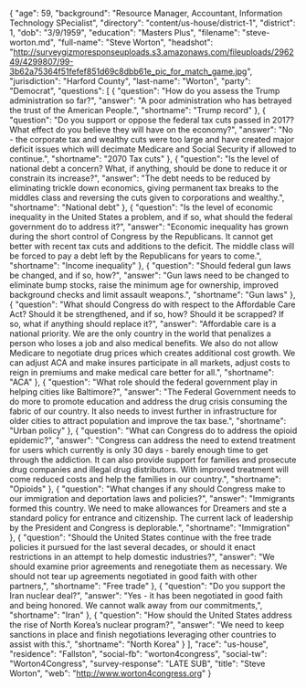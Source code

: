 {
  "age": 59,
  "background": "Resource Manager, Accountant, Information Technology SPecialist",
  "directory": "content/us-house/district-1",
  "district": 1,
  "dob": "3/9/1959",
  "education": "Masters Plus",
  "filename": "steve-worton.md",
  "full-name": "Steve Worton",
  "headshot": "http://surveygizmoresponseuploads.s3.amazonaws.com/fileuploads/296249/4299807/99-3b62a75364f51fefef851d69c8dbb61e_pic_for_match_game.jpg",
  "jurisdiction": "Harford County",
  "last-name": "Worton",
  "party": "Democrat",
  "questions": [
    {
      "question": "How do you assess the Trump administration so far?",
      "answer": "A poor administration who has betrayed the trust of the American People.",
      "shortname": "Trump record"
    },
    {
      "question": "Do you support or oppose the federal tax cuts passed in 2017? What effect do you believe they will have on the economy?",
      "answer": "No - the corporate tax and wealthy cuts were too large and have created major deficit issues which will decimate Medicare and Social Security if allowed to continue.",
      "shortname": "2070 Tax cuts"
    },
    {
      "question": "Is the level of national debt a concern? What, if anything, should be done to reduce it or constrain its increase?",
      "answer": "The debt needs to be reduced by eliminating trickle down economics, giving permanent tax breaks to the middles class and reversing the cuts given to corporations and wealthy.",
      "shortname": "National debt"
    },
    {
      "question": "Is the level of economic inequality in the United States a problem, and if so, what should the federal government do to address it?",
      "answer": "Economic inequality has grown during the short control of Congress by the Republicans.  It cannot get better with recent tax cuts and additions to the deficit.  The middle class will be forced to pay a debt left by the Republicans for years to come.",
      "shortname": "Income inequality"
    },
    {
      "question": "Should federal gun laws be changed, and if so, how?",
      "answer": "Gun laws need to be changed to eliminate bump stocks, raise the minimum age for ownership, improved background checks and limit assault weapons.",
      "shortname": "Gun laws"
    },
    {
      "question": "What should Congress do with respect to the Affordable Care Act? Should it be strengthened, and if so, how? Should it be scrapped? If so, what if anything should replace it?",
      "answer": "Affordable care is a national priority.  We are the only country in the world that penalizes a person who loses a job and also medical benefits.  We also do not allow Medicare to negotiate drug prices which creates additional cost growth.  We can adjust ACA and make insures participate in all markets, adjust costs to reign in premiums and make medical care better for all.",
      "shortname": "ACA"
    },
    {
      "question": "What role should the federal government play in helping cities like Baltimore?",
      "answer": "The Federal Government needs to do more to promote education and address the drug crisis consuming the fabric of our country.  It also needs to invest further in infrastructure for older cities to attract population and improve the tax base.",
      "shortname": "Urban policy"
    },
    {
      "question": "What can Congress do to address the opioid epidemic?",
      "answer": "Congress can address the need to extend treatment for users which currently is only 30 days - barely enough time to get through the addiction.  It can also provide support for families and prosecute drug companies and illegal drug distributors.  With improved treatment will come reduced costs and help the families in our country.",
      "shortname": "Opioids"
    },
    {
      "question": "What changes if any should Congress make to our immigration and deportation laws and policies?",
      "answer": "Immigrants formed this country.  We need to make allowances for Dreamers and ste a standard policy for entrance and citizenship.  The current lack of leadership by the President and Congress is deplorable.",
      "shortname": "Immigration"
    },
    {
      "question": "Should the United States continue with the free trade policies it pursued for the last several decades, or should it enact restrictions in an attempt to help domestic industries?",
      "answer": "We should examine prior agreements and renegotiate them as necessary.  We should not tear up agreements negotiated in good faith with other partners,",
      "shortname": "Free trade"
    },
    {
      "question": "Do you support the Iran nuclear deal?",
      "answer": "Yes - it has been negotiated in good faith and being honored.  We cannot walk away from our commitments,",
      "shortname": "Iran"
    },
    {
      "question": "How should the United States address the rise of North Korea’s nuclear program?",
      "answer": "We need to keep sanctions in place and finish negotiations leveraging other countries to assist with this.",
      "shortname": "North Korea"
    }
  ],
  "race": "us-house",
  "residence": "Fallston",
  "social-fb": "worton4congress",
  "social-tw": "Worton4Congress",
  "survey-response": "LATE SUB",
  "title": "Steve Worton",
  "web": "http://www.worton4congress.org"
}
